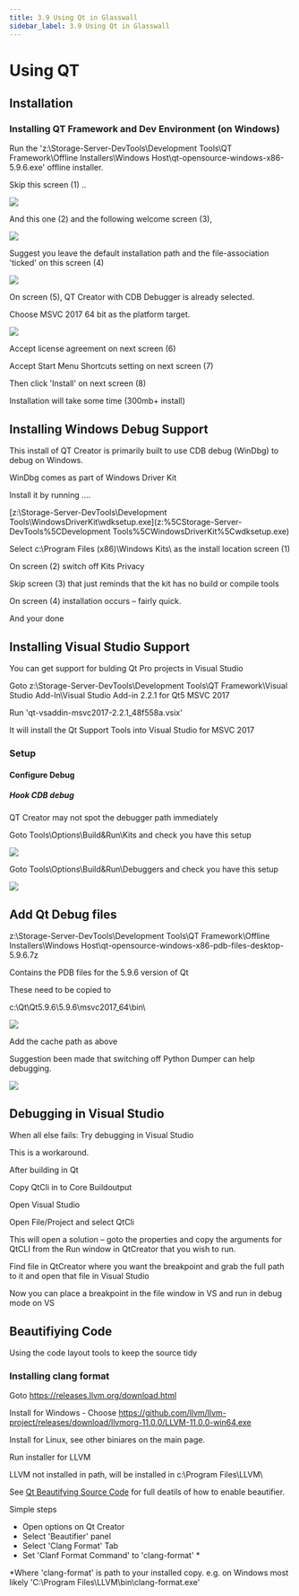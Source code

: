```yaml
---
title: 3.9 Using Qt in Glasswall 
sidebar_label: 3.9 Using Qt in Glasswall
---
```


# Using QT

## Installation

### Installing QT Framework and Dev Environment (on Windows)

Run the &#39;z:\Storage-Server-DevTools\Development Tools\QT Framework\Offline Installers\Windows Host\qt-opensource-windows-x86-5.9.6.exe&#39; offline installer.

Skip this screen (1) ..

![](img/qtscreenshot1.png)

And this one (2) and the following welcome screen (3),

![](img/qtscreenshot2.png)

Suggest you leave the default installation path and the file-association &#39;ticked&#39; on this screen (4)

![](img/qtscreenshot3.png)

On screen (5), QT Creator with CDB Debugger is already selected.

Choose MSVC 2017 64 bit as the platform target.

![](img/qtscreenshot4.png)

Accept license agreement on next screen (6)

Accept Start Menu Shortcuts setting on next screen (7)

Then click &#39;Install&#39; on next screen (8)

Installation will take some time (300mb+ install)

## Installing Windows Debug Support

This install of QT Creator is primarily built to use CDB debug (WinDbg) to debug on Windows.

WinDbg comes as part of Windows Driver Kit

Install it by running ….


[z:\Storage-Server-DevTools\Development Tools\WindowsDriverKit\wdksetup.exe](z:%5CStorage-Server-DevTools%5CDevelopment Tools%5CWindowsDriverKit%5Cwdksetup.exe)




Select c:\Program Files (x86)\Windows Kits\ as the install location screen (1)

On screen (2) switch off Kits Privacy

Skip screen (3) that just reminds that the kit has no build or compile tools

On screen (4) installation occurs – fairly quick.

And your done 


## Installing Visual Studio Support

You can get support for bulding Qt Pro projects in Visual Studio

Goto z:\Storage-Server-DevTools\Development Tools\QT Framework\Visual Studio Add-In\Visual Studio Add-in 2.2.1 for Qt5 MSVC 2017

Run &#39;qt-vsaddin-msvc2017-2.2.1\_48f558a.vsix&#39;

It will install the Qt Support Tools into Visual Studio for MSVC 2017

### Setup

#### Configure Debug

##### Hook CDB debug

QT Creator may not spot the debugger path immediately

Goto Tools\Options\Build&amp;Run\Kits and check you have this setup

![](img/qtscreenshot5.png)

Goto Tools\Options\Build&amp;Run\Debuggers and check you have this setup

![](img/qtscreenshot6.png)

## Add Qt Debug files 

z:\Storage-Server-DevTools\Development Tools\QT Framework\Offline Installers\Windows Host\qt-opensource-windows-x86-pdb-files-desktop-5.9.6.7z

Contains the PDB files for the 5.9.6 version of Qt

These need to be copied to

c:\Qt\Qt5.9.6\5.9.6\msvc2017\_64\bin\

![](img/qtscreenshot7.png)

Add the cache path as above

Suggestion been made that switching off Python Dumper can help debugging.

![](img/qtscreenshot8.png)

## Debugging in Visual Studio

When all else fails: Try debugging in Visual Studio

This is a workaround.

After building in Qt

Copy QtCli in to Core Buildoutput

Open Visual Studio

Open File/Project and select QtCli

This will open a solution – goto the properties and copy the arguments for QtCLI from the Run window in QtCreator that you wish to run.

Find file in QtCreator where you want the breakpoint and grab the full path to it and open that file in Visual Studio

Now you can place a breakpoint in the file window in VS and run in debug mode on VS

## Beautifiying Code
Using the code layout tools to keep the source tidy
### Installing clang format
Goto https://releases.llvm.org/download.html

Install for Windows - Choose
https://github.com/llvm/llvm-project/releases/download/llvmorg-11.0.0/LLVM-11.0.0-win64.exe

Install for Linux, see other biniares on the main page.

Run installer for LLVM

LLVM not installed in path, will be installed in c:\Program Files\LLVM\


See [Qt Beautifying Source Code](https://doc.qt.io/qtcreator/creator-beautifier.html) for full deatils of how to enable beautifier.

Simple steps
* Open options on Qt Creator
* Select 'Beautifier' panel
* Select 'Clang Format' Tab
* Set 'Clanf Format Command' to 'clang-format' *

*Where 'clang-format' is path to your installed copy. 
e.g. on Windows most likely 'C:\Program Files\LLVM\bin\clang-format.exe'






